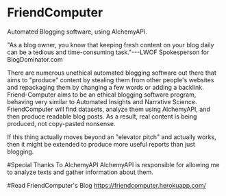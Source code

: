 # FriendComputer
Automated Blogging software, using AlchemyAPI.

"As a blog owner, you know that keeping fresh content on your blog daily can be a tedious and time-consuming task."---LWOF Spokesperson for BlogDominator.com

There are numerous unethical automated blogging software out there that aims to "produce" content by stealing them from
other people's websites and repackaging them by changing a few words or adding a backlink. Friend-Computer aims to be an
ethical blogging software program, behaving very similar to Automated Insights and Narrative Science. FriendComputer
will find datasets, analyze them using AlchemyAPI, and then produce readable blog posts. As a result, real content is being produced, not
copy-pasted nonsense.

If this thing actually moves beyond an "elevator pitch" and actually works, then it might be extended to produce more useful reports than just blogging.

#Special Thanks To AlchemyAPI
AlchemyAPI is responsible for allowing me to analyze texts and gather information about them.

#Read FriendComputer's Blog
https://friendcomputer.herokuapp.com/

